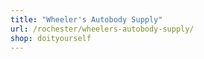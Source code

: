 ```yaml
---
title: "Wheeler's Autobody Supply"
url: /rochester/wheelers-autobody-supply/
shop: doityourself
---
```

